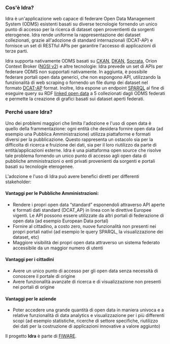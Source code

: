 ### Cos'è Idra?

Idra è un'applicazione web capace di federare Open Data Management System (ODMS) esistenti basati su diverse tecnologie fornendo un unico punto di accesso per la ricerca di dataset open proventienti da sorgenti eterogenee. Idra rende uniforme la rappresentazione dei dataset collezionati, grazie all'adozione di standard internazionali (DCAT-AP) e fornisce un set di RESTful APIs per garantire l'accesso di applicazioni di terze parti.

Idra supporta nativamente ODMS basati su [CKAN](https://ckan.org/),
[DKAN](https://getdkan.org/), [Socrata](https://socrata.com/), Orion Context
Broker
([NGSI v2](https://swagger.lab.fiware.org/?url=https://raw.githubusercontent.com/Fiware/specifications/master/OpenAPI/ngsiv2/ngsiv2-openapi.json))
e altre tecnologie: Idra prevede un set di APIs per federare ODMS non supportati nativamente. In aggiunta, è possibile federare portali open data generici, che non espongono API, utilizzando la funzionalità di web scraping o fornendo un file dump dei dataset nel formato [DCAT-AP](https://joinup.ec.europa.eu/solution/dcat-application-profile-data-portals-europe)
format. Inoltre, Idra espone un endpoint [SPARQL](https://www.w3.org/TR/sparql11-query/) al fine di eseguire query su RDF
[linked open data](https://dvcs.w3.org/hg/gld/raw-file/default/glossary/index.html) a 5 collezionati dagli ODMS federati e permette la creazione di grafici basati sui dataset aperti federati. 

### Perché usare Idra?

Uno dei problemi maggiori che limita l'adozione e l'uso di open data è quello della frammentazione: ogni entità che desidera fornire open data (ad esempio una Pubblica Amministrazione) utilizza piattaforme e formati diversi per la pubblicazione. Questo rappresenta un ostacolo sia per la difficolta di ricerca e fruizione dei dati, sia per il loro riutilizzo da parte di entità/applicazioni esterne. Idra è una piattaforma open source che risolve tale problema fornendo un unico punto di accesso agli open data di pubbliche amministrazioni o enti privati provenienti da sorgenti e portali basati su tecnologie eterogenee.

L'adozione e l'uso di Idra può avere benefici diretti per differenti stakeholder: 

#### Vantaggi per le Pubbliche Amministrazioni:

-   Rendere i propri open data “standard” esponendoli attraverso API aperte e formati dati standard (DCAT_AP) in linea con le direttive Europee vigenti. Le API 	possono essere utilizzate da altri portali di federazione di open data (ad esempio European Data portal)  
-	Fornire al cittadino, a costo zero, nuove funzionalità non presenti nei propri portali nativi (ad esempio le query SPARQL, la visualizzazione dei dataset, etc)
-	Maggiore visibilità dei propri open data attraverso un sistema federato accessibile da un maggior numero di utenti

#### Vantaggi per i cittadini

-   Avere un unico punto di accesso per gli open data senza necessità di conoscere il portale di origine
-   Avere funzionalità avanzate di ricerca e di visualizzazione non presenti nei portali di origine

#### Vantaggi per le aziende

-	Poter accedere una grande quantità di open data in maniera univoca e a relative funzionalità di data analytics e visualizzazione per i più differenti scopi (ad 	esempio statistiche, ricerche di settore specifiche, riutilizzo dei dati per la costruzione di applicazioni innovative a valore aggiunto)

Il progetto **Idra** è parte di [FIWARE](https://fiware.org/).
